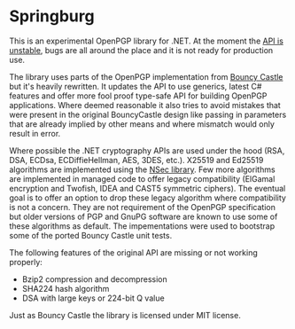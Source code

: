 # Springburg

This is an experimental OpenPGP library for .NET. At the moment the [API is unstable](https://github.com/filipnavara/springburg/milestone/1), bugs are all around the place and it is not ready for production use.

The library uses parts of the OpenPGP implementation from [Bouncy Castle](https://github.com/bcgit/bc-csharp/) but it's heavily rewritten. It updates the API to use generics, latest C# features and offer more fool proof type-safe API for building OpenPGP applications. Where deemed reasonable it also tries to avoid mistakes that were present in the original BouncyCastle design like passing in parameters that are already implied by other means and where mismatch would only result in error.

Where possible the .NET cryptography APIs are used under the hood (RSA, DSA, ECDsa, ECDiffieHellman, AES, 3DES, etc.). X25519 and Ed25519 algorithms are implemented using the [NSec library](https://nsec.rocks/). Few more algorithms are implemented in managed code to offer legacy compatibility (ElGamal encryption and Twofish, IDEA and CAST5 symmetric ciphers). The eventual goal is to offer an option to drop these legacy algorithm where compatibility is not a concern. They are not requirement of the OpenPGP specification but older versions of PGP and GnuPG software are known to use some of these algorithms as default. The impementations were used to bootstrap some of the ported Bouncy Castle unit tests.

The following features of the original API are missing or not working properly:
- Bzip2 compression and decompression
- SHA224 hash algorithm
- DSA with large keys or 224-bit Q value

Just as Bouncy Castle the library is licensed under MIT license.

